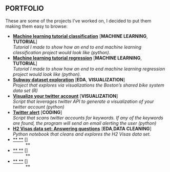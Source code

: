 ## PORTFOLIO	

These are some of the projects I've worked on, I decided to put them making them easy to browse:

* [**Machine learning tutorial classification**](https://github.com/nachocarracedo/portfolio/blob/master/ML_tutorial_python_classification/classification_tutorial.ipynb) [**MACHINE LEARNING**, **TUTORIAL**]<br>
*Tutorial I made to show how an end to end machine learning classification project would look like (python).*
* [**Machine learning tutorial regression**](https://github.com/nachocarracedo/portfolio/blob/master/ML_tutorial_python_regression/regression_tutorial.ipynb) [**MACHINE LEARNING**, **TUTORIAL**]<br>
*Tutorial I made to show how an end to end machine learning regression project would look like (python).*
* [**Subway dataset exploration**](https://github.com/nachocarracedo/portfolio/blob/master/Hubway/Hubway.md) [**EDA**, **VISUALIZATION**]<br>
*Project that explores via visualizations the Boston’s shared bike system data set (R)*
* [**Visualize your twitter account**](https://github.com/nachocarracedo/my_twitter) [**VISUALIZATION**]<br>
*Script that leverages twitter API to generate a visualization of your twitter account (python)*
* [**Twitter alert**](https://github.com/nachocarracedo/twitter_alert) [**CODING**]<br>
*Script that scans twitter accounts for keywords. If any of the keywords are found, the program will send an email alerting the user (python)*
* [**H2 Visas data set: Answering questions**](https://github.com/nachocarracedo/portfolio/blob/master/H2_Visas/h2_visas_analysis.ipynb) [**EDA**,**DATA CLEANING**]<br>
*Python notebook that cleans and explores the H2 Visas data set.*
* [** **]() []<br>
&nbsp;&nbsp;&nbsp;&nbsp;&nbsp;&nbsp;&nbsp;&nbsp;&nbsp;&nbsp;**
* [** **]() []<br>
&nbsp;&nbsp;&nbsp;&nbsp;&nbsp;&nbsp;&nbsp;&nbsp;&nbsp;&nbsp;**
* [** **]() []<br>
&nbsp;&nbsp;&nbsp;&nbsp;&nbsp;&nbsp;&nbsp;&nbsp;&nbsp;&nbsp;**	